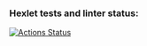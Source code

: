### Hexlet tests and linter status:
[![Actions Status](https://github.com/Midorinoha/python-project-lvl1/workflows/hexlet-check/badge.svg)](https://github.com/Midorinoha/python-project-lvl1/actions)